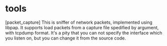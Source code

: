 # tools

[packet_capture]
This is sniffer of network packets, implemented using libpap.
It supports load packets from a capture file spedified by argument, with tcpdump format.
It's a pity that you can not specify the interface which you listen on, but you can change it from the source code.
